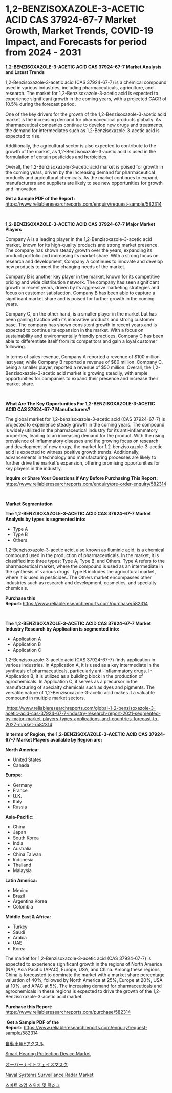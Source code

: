 <p><h1>1,2-BENZISOXAZOLE-3-ACETIC ACID CAS 37924-67-7 Market Growth, Market Trends, COVID-19 Impact, and Forecasts for period from 2024 - 2031</h1></p><p><strong>1,2-BENZISOXAZOLE-3-ACETIC ACID CAS 37924-67-7 Market Analysis and Latest Trends</strong></p>
<p><p>1,2-Benzisoxazole-3-acetic acid (CAS 37924-67-7) is a chemical compound used in various industries, including pharmaceuticals, agriculture, and research. The market for 1,2-Benzisoxazole-3-acetic acid is expected to experience significant growth in the coming years, with a projected CAGR of 10.5% during the forecast period.</p><p>One of the key drivers for the growth of the 1,2-Benzisoxazole-3-acetic acid market is the increasing demand for pharmaceutical products globally. As pharmaceutical companies continue to develop new drugs and treatments, the demand for intermediates such as 1,2-Benzisoxazole-3-acetic acid is expected to rise.</p><p>Additionally, the agricultural sector is also expected to contribute to the growth of the market, as 1,2-Benzisoxazole-3-acetic acid is used in the formulation of certain pesticides and herbicides.</p><p>Overall, the 1,2-Benzisoxazole-3-acetic acid market is poised for growth in the coming years, driven by the increasing demand for pharmaceutical products and agricultural chemicals. As the market continues to expand, manufacturers and suppliers are likely to see new opportunities for growth and innovation.</p></p>
<p><strong>Get a Sample PDF of the Report:&nbsp;</strong> <a href="https://www.reliableresearchreports.com/enquiry/request-sample/582314">https://www.reliableresearchreports.com/enquiry/request-sample/582314</a></p>
<p>&nbsp;</p>
<p><strong>1,2-BENZISOXAZOLE-3-ACETIC ACID CAS 37924-67-7 Major Market Players</strong></p>
<p><p>Company A is a leading player in the 1,2-Benzisoxazole-3-acetic acid market, known for its high-quality products and strong market presence. The company has shown steady growth over the years, expanding its product portfolio and increasing its market share. With a strong focus on research and development, Company A continues to innovate and develop new products to meet the changing needs of the market.</p><p>Company B is another key player in the market, known for its competitive pricing and wide distribution network. The company has seen significant growth in recent years, driven by its aggressive marketing strategies and focus on customer satisfaction. Company B has been able to capture a significant market share and is poised for further growth in the coming years.</p><p>Company C, on the other hand, is a smaller player in the market but has been gaining traction with its innovative products and strong customer base. The company has shown consistent growth in recent years and is expected to continue its expansion in the market. With a focus on sustainability and environmentally friendly practices, Company C has been able to differentiate itself from its competitors and gain a loyal customer following.</p><p>In terms of sales revenue, Company A reported a revenue of $100 million last year, while Company B reported a revenue of $80 million. Company C, being a smaller player, reported a revenue of $50 million. Overall, the 1,2-Benzisoxazole-3-acetic acid market is growing steadily, with ample opportunities for companies to expand their presence and increase their market share.</p></p>
<p>&nbsp;</p>
<p><strong>What Are The Key Opportunities For 1,2-BENZISOXAZOLE-3-ACETIC ACID CAS 37924-67-7 Manufacturers?</strong></p>
<p><p>The global market for 1,2-benzisoxazole-3-acetic acid (CAS 37924-67-7) is projected to experience steady growth in the coming years. The compound is widely utilized in the pharmaceutical industry for its anti-inflammatory properties, leading to an increasing demand for the product. With the rising prevalence of inflammatory diseases and the growing focus on research and development of new drugs, the market for 1,2-benzisoxazole-3-acetic acid is expected to witness positive growth trends. Additionally, advancements in technology and manufacturing processes are likely to further drive the market's expansion, offering promising opportunities for key players in the industry.</p></p>
<p><strong>Inquire or Share Your Questions If Any Before Purchasing This Report:</strong> <a href="https://www.reliableresearchreports.com/enquiry/pre-order-enquiry/582314">https://www.reliableresearchreports.com/enquiry/pre-order-enquiry/582314</a></p>
<p>&nbsp;</p>
<p><strong>Market Segmentation</strong></p>
<p><strong>The 1,2-BENZISOXAZOLE-3-ACETIC ACID CAS 37924-67-7 Market Analysis by types is segmented into:</strong></p>
<p><ul><li>Type A</li><li>Type B</li><li>Others</li></ul></p>
<p><p>1,2-Benzisoxazole-3-acetic acid, also known as fluminic acid, is a chemical compound used in the production of pharmaceuticals. In the market, it is classified into three types: Type A, Type B, and Others. Type A refers to the pharmaceutical market, where the compound is used as an intermediate in the synthesis of various drugs. Type B includes the agricultural market, where it is used in pesticides. The Others market encompasses other industries such as research and development, cosmetics, and specialty chemicals.</p></p>
<p><strong>Purchase this Report:&nbsp;</strong><a href="https://www.reliableresearchreports.com/purchase/582314">https://www.reliableresearchreports.com/purchase/582314</a></p>
<p>&nbsp;</p>
<p><strong>The 1,2-BENZISOXAZOLE-3-ACETIC ACID CAS 37924-67-7 Market Industry Research by Application is segmented into:</strong></p>
<p><ul><li>Application A</li><li>Application B</li><li>Application C</li></ul></p>
<p><p>1,2-Benzisoxazole-3-acetic acid (CAS 37924-67-7) finds application in various industries. In Application A, it is used as a key intermediate in the synthesis of pharmaceuticals, particularly anti-inflammatory drugs. In Application B, it is utilized as a building block in the production of agrochemicals. In Application C, it serves as a precursor in the manufacturing of specialty chemicals such as dyes and pigments. The versatile nature of 1,2-Benzisoxazole-3-acetic acid makes it a valuable compound in multiple market sectors.</p></p>
<p><a href="https://www.reliableresearchreports.com/global-1-2-benzisoxazole-3-acetic-acid-cas-37924-67-7-industry-research-report-2021-segmented-by-major-market-players-types-applications-and-countries-forecast-to-2027-market-r582314">&nbsp;https://www.reliableresearchreports.com/global-1-2-benzisoxazole-3-acetic-acid-cas-37924-67-7-industry-research-report-2021-segmented-by-major-market-players-types-applications-and-countries-forecast-to-2027-market-r582314</a></p>
<p><strong>In terms of Region, the 1,2-BENZISOXAZOLE-3-ACETIC ACID CAS 37924-67-7 Market Players available by Region are:</strong></p>
<p>
    <p> <strong> North America: </strong>
        <ul>
            <li>United States</li>
            <li>Canada</li>
        </ul>
        </p> 
    <p> <strong> Europe: </strong>
        <ul>
            <li>Germany</li>
            <li>France</li>
            <li>U.K.</li>
            <li>Italy</li>
            <li>Russia</li>
        </ul>
        </p> 
    <p> <strong> Asia-Pacific: </strong>
        <ul>
            <li>China</li>
            <li>Japan</li>
            <li>South Korea</li>
            <li>India</li>
            <li>Australia</li>
            <li>China Taiwan</li>
            <li>Indonesia</li>
            <li>Thailand</li>
            <li>Malaysia</li>
        </ul>
        </p> 
    <p> <strong> Latin America: </strong>
        <ul>
            <li>Mexico</li>
            <li>Brazil</li>
            <li>Argentina Korea</li>
            <li>Colombia</li>
        </ul>
        </p> 
    <p> <strong> Middle East & Africa: </strong>
        <ul>
            <li>Turkey</li>
            <li>Saudi</li>
            <li>Arabia</li>
            <li>UAE</li>
            <li>Korea</li>
        </ul>
    </p>
    </p>
<p><p>The market for 1,2-Benzisoxazole-3-acetic acid (CAS 37924-67-7) is expected to experience significant growth in the regions of North America (NA), Asia Pacific (APAC), Europe, USA, and China. Among these regions, China is forecasted to dominate the market with a market share percentage valuation of 40%, followed by North America at 25%, Europe at 20%, USA at 10%, and APAC at 5%. The increasing demand for pharmaceuticals and agrochemicals in these regions is expected to drive the growth of the 1,2-Benzisoxazole-3-acetic acid market.</p></p>
<p><strong>Purchase this Report: </strong><a href="https://www.reliableresearchreports.com/purchase/582314">https://www.reliableresearchreports.com/purchase/582314</a></p>
<p>&nbsp;<strong>Get a Sample PDF of the Report:&nbsp;&nbsp;</strong><a href="https://www.reliableresearchreports.com/enquiry/request-sample/582314">https://www.reliableresearchreports.com/enquiry/request-sample/582314</a></p>
<p><strong></strong></p>
<p><p><a href="https://github.com/mares423/Market-Research-Report-List-1/blob/main/897384495193.md">自動車用Eアクスル</a></p><p><a href="https://github.com/SashaBeier2023/Market-Research-Report-List-1/blob/main/smart-hearing-protection-device-market.md">Smart Hearing Protection Device Market</a></p><p><a href="https://github.com/SarahFahey88/Market-Research-Report-List-1/blob/main/776540995192.md">オーバーナイトフェイスマスク</a></p><p><a href="https://github.com/ashman753/Market-Research-Report-List-1/blob/main/naval-systems-surveillance-radar-market.md">Naval Systems Surveillance Radar Market</a></p><p><a href="https://github.com/darrellockm3ytan895656/Market-Research-Report-List-1/blob/main/704550786835.md">스마트 조명 스위치 및 플러그</a></p></p>